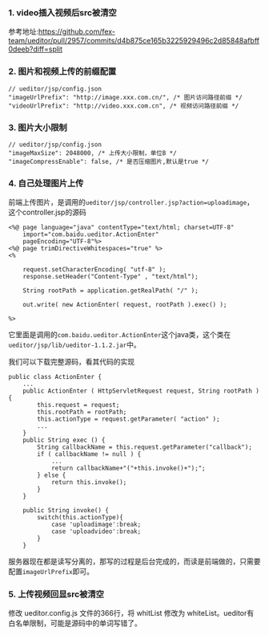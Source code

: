### 1. video插入视频后src被清空
参考地址:https://github.com/fex-team/ueditor/pull/2957/commits/d4b875ce165b3225929496c2d85848afbff0deeb?diff=split
### 2. 图片和视频上传的前缀配置
```
// ueditor/jsp/config.json
"imageUrlPrefix": "http://image.xxx.com.cn/", /* 图片访问路径前缀 */
"videoUrlPrefix": "http://video.xxx.com.cn", /* 视频访问路径前缀 */
```
### 3. 图片大小限制
```
// ueditor/jsp/config.json
"imageMaxSize": 2048000, /* 上传大小限制，单位B */
"imageCompressEnable": false, /* 是否压缩图片,默认是true */
```
### 4. 自己处理图片上传
前端上传图片，是调用的`ueditor/jsp/controller.jsp?action=uploadimage`，这个controller.jsp的源码
```
<%@ page language="java" contentType="text/html; charset=UTF-8"
	import="com.baidu.ueditor.ActionEnter"
    pageEncoding="UTF-8"%>
<%@ page trimDirectiveWhitespaces="true" %>
<%

    request.setCharacterEncoding( "utf-8" );
	response.setHeader("Content-Type" , "text/html");
	
	String rootPath = application.getRealPath( "/" );
	
	out.write( new ActionEnter( request, rootPath ).exec() );
	
%>
```
它里面是调用的`com.baidu.ueditor.ActionEnter`这个java类，这个类在`ueditor/jsp/lib/ueditor-1.1.2.jar`中。

我们可以下载完整源码，看其代码的实现
```
public class ActionEnter {
	...
	public ActionEnter ( HttpServletRequest request, String rootPath ) {
		this.request = request;
		this.rootPath = rootPath;
        this.actionType = request.getParameter( "action" );
		...
	}
    public String exec () {
		String callbackName = this.request.getParameter("callback");
		if ( callbackName != null ) {
            ...
			return callbackName+"("+this.invoke()+");";
		} else {
			return this.invoke();
		}
	}
	
	public String invoke() {
        switch(this.actionType){
            case 'uploadimage':break;
            case 'uploadvideo':break;
        }
    }	
```
服务器现在都是读写分离的，那写的过程是后台完成的，而读是前端做的，只需要配置`imageUrlPrefix`即可。

### 5. 上传视频回显src被清空
修改 ueditor.config.js 文件的366行，将 whitList 修改为 whiteList。ueditor有白名单限制，可能是源码中的单词写错了。
